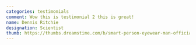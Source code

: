 ```yaml
---
categories: testimonials
comment: Wow this is testimonial 2 this is great!
name: Dennis Ritchie
designation: Scientist
thumb: https://thumbs.dreamstime.com/b/smart-person-eyewear-man-official-clothes-stands-against-white-background-studio-165962936.jpg
---
```

